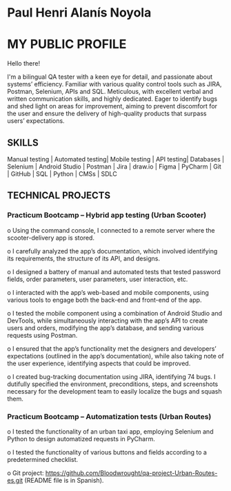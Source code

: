 # Paul Henri Alanís Noyola

# MY PUBLIC PROFILE
Hello there!

I'm a bilingual QA tester with a keen eye for detail, and passionate about systems’ efficiency. Familiar with various quality control tools such as JIRA, Postman, Selenium, APIs and SQL. Meticulous, with excellent verbal and written communication skills, and highly dedicated. Eager to identify bugs and shed light on areas for improvement, aiming to prevent discomfort for the user and ensure the delivery of high-quality products that surpass users’ expectations.

## SKILLS

Manual testing | Automated testing| Mobile testing | API testing| Databases | Selenium | Android Studio | Postman | Jira | draw.io | Figma | PyCharm | Git | GitHub | SQL | Python | CMSs | SDLC 

## TECHNICAL PROJECTS

### Practicum Bootcamp – Hybrid app testing (Urban Scooter)

o	Using the command console, I connected to a remote server where the scooter-delivery app is stored.

o	I carefully analyzed the app’s documentation, which involved identifying its requirements, the structure of its API, and designs.

o	I designed a battery of manual and automated tests that tested password fields, order parameters, user parameters, user interaction, etc.

o	I interacted with the app’s web-based and mobile components, using various tools to engage both the back-end and front-end of the app.

o	I tested the mobile component using a combination of Android Studio and DevTools, while simultaneously interacting with the app’s API to create users and orders, modifying the app’s database, and sending various requests using Postman.

o	I ensured that the app’s functionality met the designers and developers’ expectations (outlined in the app’s documentation), while also taking note of the user experience, identifying aspects that could be improved.

o	I created bug-tracking documentation using JIRA, identifying 74 bugs. I dutifully specified the environment, preconditions, steps, and screenshots necessary for the development team to easily localize the bugs and squash them.


### Practicum Bootcamp – Automatization tests (Urban Routes)

o	I tested the functionality of an urban taxi app, employing Selenium and Python to design automatized requests in PyCharm.

o	I tested the functionality of various buttons and fields according to a predetermined checklist.

o	Git project: https://github.com/Bloodwrought/qa-project-Urban-Routes-es.git (README file is in Spanish).

